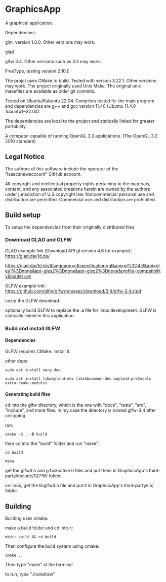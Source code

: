 # GraphicsApp
A graphical application.

Dependencies:

glm, version 1.0.0. Other versions may work.

glad

glfw 3.4. Other versions such as 3.3 may work.

FreeType, testing version 2.10.0

The projct uses CMake to build. Tested with version 3.22.1. Other versions may work. The project originally used Unix Make. The original unix makefiles are available as older git commits.

Tested on Ubuntu/Kubuntu 22.04. Compilers tested for the main program and dependencies are g++ and gcc version 11.40 (Ubuntu 11.4.0-1ubuntu1~22.04).

The dependencies are local to the project and statically linked for greater portability.

A computer capable of running OpenGL 3.3 applications. (The OpenGL 3.3 2010 standard)

## Legal Notice
The authors of this software include the operator of the "Isaacsnewaccount" GitHub account.

All copyright and intellectual property rights pertaining to the materials, content, and any associated creations herein are owned by the authors under jurisdiction of U.S copyright law. Noncommercial personal use and distribution are permitted. Commercial use and distribution are prohibited.

## Build setup
To setup the dependencies from their originally distributed files
### Download GLAD and GLFW

GLAD example link (Download API gl version 4.6 for example):
https://glad.dav1d.de/

https://glad.dav1d.de/#language=c&specification=gl&api=gl%3D4.6&api=gles1%3Dnone&api=gles2%3Dnone&api=glsc2%3Dnone&profile=compatibility&loader=on


GLFW example link:
https://github.com/glfw/glfw/releases/download/3.4/glfw-3.4.zipd


unzip the GLFW download.


optionally build GLFW to replace the .a file for linux development.
GLFW is statically linked in this application.


### Build and install GLFW
#### Dependencies
GLFW requires CMake. Install it.

other deps:
```
sudo apt install xorg-dev

sudo apt install libwayland-dev libxkbcommon-dev wayland-protocols extra-cmake-modules
```
#### Generating build files
cd into the glfw directory, which is the one with "docs", "tests", "src", "include", and more files. In my case the directory is named glfw-3.4 after unzipping.

run:
```
cmake -S . -B build
```
then cd into the "build" folder and run "make":
```
cd build

make
```
get the glfw3.h and glfw3native.h files and put them in GraphicsApp's third-party/include/GLFW/ folder.

on linux, get the libglfw3.a file and put it in GraphicsApp's third-party/lib/ folder.


## Building
Building uses cmake.

make a build folder and cd into it:
```
mkdir build && cd build
```

Then configure the build system using cmake:

```
cmake ..
```

Then type "make" at the terminal

to run, type "./lookdraw"

